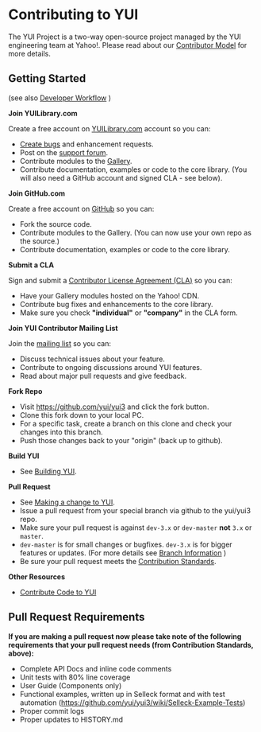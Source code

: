 Contributing to YUI
===================

The YUI Project is a two-way open-source project managed by the YUI engineering
team at Yahoo!. Please read about our
[Contributor Model](https://github.com/yui/yui3/wiki/Contributor-Model)
for more details.


Getting Started
---------------
(see also [Developer Workflow](https://github.com/yui/yui3/wiki/Developer-Workflow) )

**Join YUILibrary.com**

Create a free account on
[YUILibrary.com](http://yuilibrary.com/forum/ucp.php?mode=register) account so
you can:

  * [Create bugs](https://github.com/yui/yui3/issues/new) and
  enhancement requests.
  * Post on the [support forum](http://yuilibrary.com/forum/).
  * Contribute modules to the [Gallery](http://yuilibrary.com/gallery/).
  * Contribute documentation, examples or code to the core library. (You will
    also need a GitHub account and signed CLA - see below).

**Join GitHub.com**

Create a free account on [GitHub](https://github.com/signup/free) so you can:

  * Fork the source code.
  * Contribute modules to the Gallery. (You can now use your own repo as the
  source.)
  * Contribute documentation, examples or code to the core library.

**Submit a CLA**

Sign and submit a [Contributor License Agreement (CLA)](http://yuilibrary.com/contribute/cla/) so you can:

  * Have your Gallery modules hosted on the Yahoo! CDN.
  * Contribute bug fixes and enhancements to the core library.
  * Make sure you check **"individual"** or **"company"** in the CLA form.

**Join YUI Contributor Mailing List**

Join the [mailing list](https://groups.google.com/forum/?fromgroups=#!forum/yui-contrib) so you can:
   * Discuss technical issues about your feature.
   * Contribute to ongoing discussions around YUI features.
   * Read about major pull requests and give feedback.

**Fork Repo**
   * Visit https://github.com/yui/yui3 and click the fork button.
   * Clone this fork down to your local PC.
   * For a specific task, create a branch on this clone and check your changes
   into this branch.
   * Push those changes back to your "origin" (back up to github).

**Build YUI**
   * See [Building YUI](https://github.com/yui/yui3/wiki/Developer-Workflow#building-yui).

**Pull Request**
   * See [Making a change to YUI](https://github.com/yui/yui3/wiki/Developer-Workflow#making-a-change-to-yui).
   * Issue a pull request from your special branch via github to the yui/yui3 repo.
   * Make sure your pull request is against `dev-3.x` or `dev-master` **not** `3.x` or `master`.
   * `dev-master` is for small changes or bugfixes. `dev-3.x` is for bigger
   features or updates. (For more details see
   [Branch Information](https://github.com/yui/yui3/wiki/Developer-Workflow#branch-information) )
   * Be sure your pull request meets the
   [Contribution Standards](https://github.com/yui/yui3/wiki/Contribution-Standards).

**Other Resources**
   * [Contribute Code to YUI](http://yuilibrary.com/yui/docs/tutorials/contribute/)

Pull Request Requirements
-------------------------
**If you are making a pull request now please take note of the following
requirements that your pull request needs (from Contribution Standards, above):**

   * Complete API Docs and inline code comments
   * Unit tests with 80% line coverage
   * User Guide (Components only)
   * Functional examples, written up in Selleck format and with test automation
   (https://github.com/yui/yui3/wiki/Selleck-Example-Tests)
   * Proper commit logs
   * Proper updates to HISTORY.md
